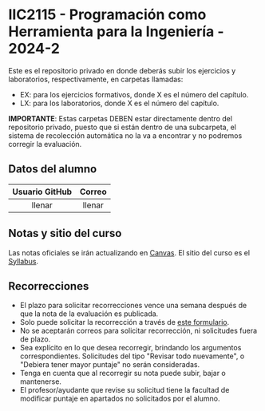 # IIC2115 - Programación como Herramienta para la Ingeniería - 2024-2

Este es el repositorio privado en donde deberás subir los ejercicios y laboratorios, respectivamente, en carpetas llamadas:
 * EX: para los ejercicios formativos, donde X es el número del capítulo.
 * LX: para los laboratorios, donde X es el número del capítulo.

**IMPORTANTE**: Estas carpetas DEBEN estar directamente dentro del repositorio privado, puesto que si están dentro de una subcarpeta, el sistema de recolección automática no la va a encontrar y no podremos corregir la evaluación.

## Datos del alumno
| Usuario GitHub |     	Correo       | 
|      :-:       |        :-:        |
|     llenar     |       llenar      | 


## Notas y sitio del curso
Las notas oficiales se irán actualizando en [Canvas](https://cursos.canvas.uc.cl/). El sitio del curso es el [Syllabus](https://github.com/IIC2115/Syllabus).

## Recorrecciones

* El plazo para solicitar recorrecciones vence una semana después de que la nota de la evaluación es publicada.
* Solo puede solicitar la recorrección a través de [este formulario](https://forms.gle/1FAIpQLSfK1YmQFTNcIx3cBsltnuFlV7yEBjFbuN7ZyHJ63meXahnpsQ).
* No se aceptarán correos para solicitar recorrección, ni solicitudes fuera de plazo.
* Sea explícito en lo que desea recorregir, brindando los argumentos correspondientes. Solicitudes del tipo "Revisar todo nuevamente", o "Debiera tener mayor puntaje" no serán consideradas.
* Tenga en cuenta que al recorregir su nota puede subir, bajar o mantenerse.
* El profesor/ayudante que revise su solicitud tiene la facultad de modificar puntaje en apartados no solicitados por el alumno. 
